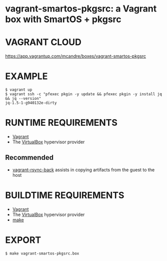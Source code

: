 # vagrant-smartos-pkgsrc: a Vagrant box with SmartOS + pkgsrc

# VAGRANT CLOUD

https://app.vagrantup.com/mcandre/boxes/vagrant-smartos-pkgsrc

# EXAMPLE

```console
$ vagrant up
$ vagrant ssh -c "pfexec pkgin -y update && pfexec pkgin -y install jq && jq --version"
jq-1.5-1-g940132e-dirty
```

# RUNTIME REQUIREMENTS

* [Vagrant](https://www.vagrantup.com)
* The [VirtualBox](https://www.virtualbox.org) hypervisor provider

## Recommended

* [vagrant-rsync-back](https://github.com/smerrill/vagrant-rsync-back) assists in copying artifacts from the guest to the host

# BUILDTIME REQUIREMENTS

* [Vagrant](https://www.vagrantup.com)
* The [VirtualBox](https://www.virtualbox.org) hypervisor provider
* [make](https://www.gnu.org/software/make/)

# EXPORT

```console
$ make vagrant-smartos-pkgsrc.box
```
